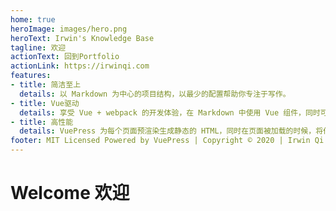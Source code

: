 ```yaml
---
home: true
heroImage: images/hero.png
heroText: Irwin's Knowledge Base
tagline: 欢迎
actionText: 回到Portfolio
actionLink: https://irwinqi.com
features:
- title: 简洁至上
  details: 以 Markdown 为中心的项目结构，以最少的配置帮助你专注于写作。
- title: Vue驱动
  details: 享受 Vue + webpack 的开发体验，在 Markdown 中使用 Vue 组件，同时可以使用 Vue 来开发自定义主题。
- title: 高性能
  details: VuePress 为每个页面预渲染生成静态的 HTML，同时在页面被加载的时候，将作为 SPA 运行。
footer: MIT Licensed Powered by VuePress | Copyright © 2020 | Irwin Qi
---
```


# Welcome 欢迎

